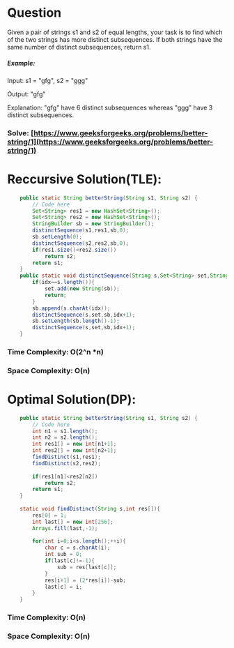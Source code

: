 # Question

Given a pair of strings s1 and s2 of equal lengths, your task is to find which of the two strings has more distinct subsequences. If both strings have the same number of distinct subsequences, return s1.


##### Example:

Input: s1 = "gfg", s2 = "ggg"

Output: "gfg"

Explanation: "gfg" have 6 distinct subsequences whereas "ggg" have 3 distinct subsequences.


### Solve: [https://www.geeksforgeeks.org/problems/better-string/1](https://www.geeksforgeeks.org/problems/better-string/1)
   


# Reccursive Solution(TLE):  
``` java
    public static String betterString(String s1, String s2) {
        // Code here
        Set<String> res1 = new HashSet<String>();
        Set<String> res2 = new HashSet<String>();
        StringBuilder sb = new StringBuilder();
        distinctSequence(s1,res1,sb,0);
        sb.setLength(0);
        distinctSequence(s2,res2,sb,0);
        if(res1.size()<res2.size())
            return s2;
        return s1;
    }
    public static void distinctSequence(String s,Set<String> set,StringBuilder sb,int idx){
        if(idx==s.length()){
            set.add(new String(sb));
            return;
        }
        sb.append(s.charAt(idx));
        distinctSequence(s,set,sb,idx+1);
        sb.setLength(sb.length()-1);
        distinctSequence(s,set,sb,idx+1);
    }
```
### Time Complexity: O(2^n *n)  
### Space Complexity: O(n) 


# Optimal Solution(DP):  
``` java
    public static String betterString(String s1, String s2) {
        // Code here
        int n1 = s1.length();
        int n2 = s2.length();
        int res1[] = new int[n1+1];
        int res2[] = new int[n2+1];
        findDistinct(s1,res1);
        findDistinct(s2,res2);
        
        if(res1[n1]<res2[n2])
            return s2;
        return s1;
    }
    
    static void findDistinct(String s,int res[]){
        res[0] = 1;
        int last[] = new int[256];
        Arrays.fill(last,-1);
        
        for(int i=0;i<s.length();++i){
            char c = s.charAt(i);
            int sub = 0;
            if(last[c]!=-1){
                sub = res[last[c]];
            }
            res[i+1] = (2*res[i])-sub;
            last[c] = i;
        }
    }
```
### Time Complexity: O(n)  
### Space Complexity: O(n) 